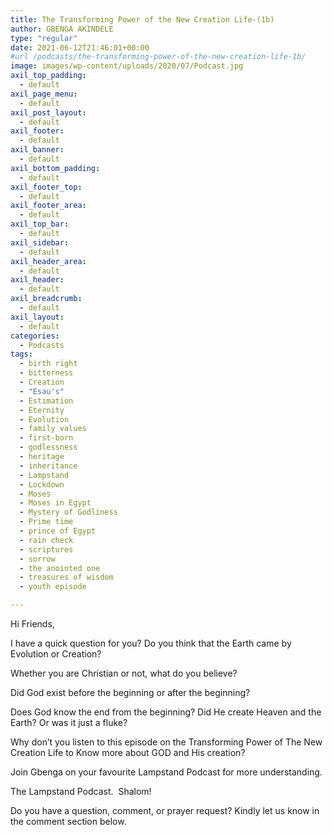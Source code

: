 ```yaml
---
title: The Transforming Power of the New Creation Life-(1b)
author: GBENGA AKINDELE
type: "regular"
date: 2021-06-12T21:46:01+00:00
#url /podcasts/the-transforming-power-of-the-new-creation-life-1b/
image: images/wp-content/uploads/2020/07/Podcast.jpg
axil_top_padding:
  - default
axil_page_menu:
  - default
axil_post_layout:
  - default
axil_footer:
  - default
axil_banner:
  - default
axil_bottom_padding:
  - default
axil_footer_top:
  - default
axil_footer_area:
  - default
axil_top_bar:
  - default
axil_sidebar:
  - default
axil_header_area:
  - default
axil_header:
  - default
axil_breadcrumb:
  - default
axil_layout:
  - default
categories:
  - Podcasts
tags:
  - birth right
  - bitterness
  - Creation
  - "Esau's"
  - Estimation
  - Eternity
  - Evolution
  - family values
  - first-born
  - godlessness
  - heritage
  - inheritance
  - Lampstand
  - Lockdown
  - Moses
  - Moses in Egypt
  - Mystery of Godliness
  - Prime time
  - prince of Egypt
  - rain check
  - scriptures
  - sorrow
  - the anointed one
  - treasures of wisdom
  - youth episode

---
```

Hi Friends,

I have a quick question for you? Do you think that the Earth came by Evolution or Creation?

Whether you are Christian or not, what do you believe?

Did God exist before the beginning or after the beginning?

Does God know the end from the beginning? Did He create Heaven and the Earth? Or was it just a fluke?

Why don&#8217;t you listen to this episode on the Transforming Power of The New Creation Life to Know more about GOD and His creation?

Join Gbenga on your favourite Lampstand Podcast for more understanding.

The Lampstand Podcast.  Shalom!



Do you have a question, comment, or prayer request? Kindly let us know in the comment section below.